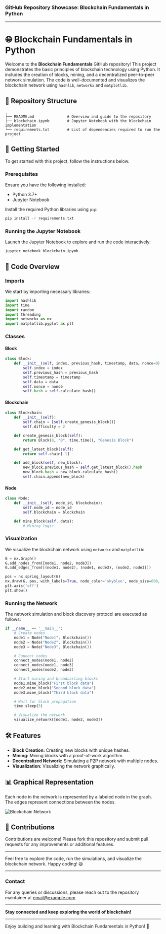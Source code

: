 ### GitHub Repository Showcase: Blockchain Fundamentals in Python

---

# 🌐 Blockchain Fundamentals in Python

Welcome to the **Blockchain Fundamentals** GitHub repository! This project demonstrates the basic principles of blockchain technology using Python. It includes the creation of blocks, mining, and a decentralized peer-to-peer network simulation. The code is well-documented and visualizes the blockchain network using `hashlib`, `networkx` and `matplotlib`.

## 📂 Repository Structure

```plaintext
.
├── README.md               # Overview and guide to the repository
├── blockchain.ipynb        # Jupyter Notebook with the blockchain implementation
└── requirements.txt        # List of dependencies required to run the project
```

## 🚀 Getting Started

To get started with this project, follow the instructions below.

### Prerequisites

Ensure you have the following installed:
- Python 3.7+
- Jupyter Notebook

Install the required Python libraries using `pip`:

```bash
pip install -r requirements.txt
```

### Running the Jupyter Notebook

Launch the Jupyter Notebook to explore and run the code interactively:

```bash
jupyter notebook blockchain.ipynb
```

## 📖 Code Overview

### Imports

We start by importing necessary libraries:

```python
import hashlib
import time
import random
import threading
import networkx as nx
import matplotlib.pyplot as plt
```

### Classes

#### Block

```python
class Block:
    def __init__(self, index, previous_hash, timestamp, data, nonce=0):
        self.index = index
        self.previous_hash = previous_hash
        self.timestamp = timestamp
        self.data = data
        self.nonce = nonce
        self.hash = self.calculate_hash()
```

#### Blockchain

```python
class Blockchain:
    def __init__(self):
        self.chain = [self.create_genesis_block()]
        self.difficulty = 2

    def create_genesis_block(self):
        return Block(0, "0", time.time(), "Genesis Block")

    def get_latest_block(self):
        return self.chain[-1]

    def add_block(self, new_block):
        new_block.previous_hash = self.get_latest_block().hash
        new_block.hash = new_block.calculate_hash()
        self.chain.append(new_block)
```

#### Node

```python
class Node:
    def __init__(self, node_id, blockchain):
        self.node_id = node_id
        self.blockchain = blockchain

    def mine_block(self, data):
        # Mining logic
```

### Visualization

We visualize the blockchain network using `networkx` and `matplotlib`:

```python
G = nx.Graph()
G.add_nodes_from([node1, node2, node3])
G.add_edges_from([(node1, node2), (node1, node3), (node2, node3)])

pos = nx.spring_layout(G)
nx.draw(G, pos, with_labels=True, node_color='skyblue', node_size=600, font_size=10)
plt.axis('off')
plt.show()
```

### Running the Network

The network simulation and block discovery protocol are executed as follows:

```python
if __name__ == '__main__':
    # Create nodes
    node1 = Node("Node1", Blockchain())
    node2 = Node("Node2", Blockchain())
    node3 = Node("Node3", Blockchain())

    # Connect nodes
    connect_nodes(node1, node2)
    connect_nodes(node1, node3)
    connect_nodes(node2, node3)

    # Start mining and broadcasting blocks
    node1.mine_block("First block data")
    node2.mine_block("Second block data")
    node3.mine_block("Third block data")

    # Wait for block propagation
    time.sleep(5)

    # Visualize the network
    visualize_network([node1, node2, node3])
```

## 🛠️ Features

- **Block Creation:** Creating new blocks with unique hashes.
- **Mining:** Mining blocks with a proof-of-work algorithm.
- **Decentralized Network:** Simulating a P2P network with multiple nodes.
- **Visualization:** Visualizing the network graphically.

## 📊 Graphical Representation

Each node in the network is represented by a labeled node in the graph. The edges represent connections between the nodes.

![Blockchain Network](network_graph.png)

## 🌟 Contributions

Contributions are welcome! Please fork this repository and submit pull requests for any improvements or additional features.

---

Feel free to explore the code, run the simulations, and visualize the blockchain network. Happy coding! 😃

---

### Contact

For any queries or discussions, please reach out to the repository maintainer at [email@example.com](mailto:email@example.com).

---

**Stay connected and keep exploring the world of blockchain!**

---

Enjoy building and learning with Blockchain Fundamentals in Python! 🚀
